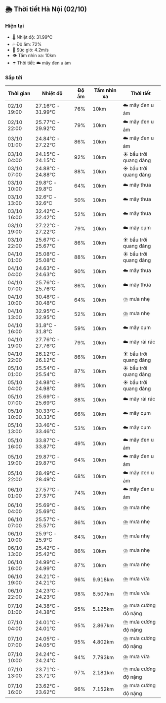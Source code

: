 ## 🌦️ Thời tiết Hà Nội (02/10)

### Hiện tại

- 🌡️ Nhiệt độ: 31.99℃
- 💦 Độ ẩm: 72%
- 💨 Sức gió: 4.2m/s
- 👁️ Tầm nhìn xa: 10km
- ☂️ Thời tiết: ☁️ mây đen u ám

### Sắp tới

| Thời gian | Nhiệt độ | Độ ẩm | Tầm nhìn xa | Thời tiết |
| --- | --- | --- | --- | --- |
| 02/10 19:00 | 27.16℃ - 31.99℃ | 76% | 10km | ☁️ mây đen u ám |
| 02/10 22:00 | 25.77℃ - 29.92℃ | 79% | 10km | ☁️ mây đen u ám |
| 03/10 01:00 | 24.84℃ - 27.22℃ | 86% | 10km | ☁️ mây đen u ám |
| 03/10 04:00 | 24.15℃ - 24.15℃ | 92% | 10km | ☀️ bầu trời quang đãng |
| 03/10 07:00 | 24.88℃ - 24.88℃ | 88% | 10km | ☀️ bầu trời quang đãng |
| 03/10 10:00 | 29.8℃ - 29.8℃ | 64% | 10km | ☁️ mây thưa |
| 03/10 13:00 | 32.6℃ - 32.6℃ | 50% | 10km | ☁️ mây thưa |
| 03/10 16:00 | 32.42℃ - 32.42℃ | 52% | 10km | ☁️ mây thưa |
| 03/10 19:00 | 27.22℃ - 27.22℃ | 79% | 10km | ☁️ mây cụm |
| 03/10 22:00 | 25.67℃ - 25.67℃ | 86% | 10km | ☀️ bầu trời quang đãng |
| 04/10 01:00 | 25.08℃ - 25.08℃ | 88% | 10km | ☀️ bầu trời quang đãng |
| 04/10 04:00 | 24.63℃ - 24.63℃ | 90% | 10km | ☁️ mây thưa |
| 04/10 07:00 | 25.76℃ - 25.76℃ | 86% | 10km | ☁️ mây thưa |
| 04/10 10:00 | 30.48℃ - 30.48℃ | 64% | 10km | ⛈️ mưa nhẹ |
| 04/10 13:00 | 32.95℃ - 32.95℃ | 52% | 10km | ⛈️ mưa nhẹ |
| 04/10 16:00 | 31.8℃ - 31.8℃ | 59% | 10km | ☁️ mây cụm |
| 04/10 19:00 | 27.76℃ - 27.76℃ | 79% | 10km | ☁️ mây rải rác |
| 04/10 22:00 | 26.12℃ - 26.12℃ | 86% | 10km | ☀️ bầu trời quang đãng |
| 05/10 01:00 | 25.54℃ - 25.54℃ | 87% | 10km | ☀️ bầu trời quang đãng |
| 05/10 04:00 | 24.98℃ - 24.98℃ | 89% | 10km | ☀️ bầu trời quang đãng |
| 05/10 07:00 | 25.69℃ - 25.69℃ | 88% | 10km | ☁️ mây rải rác |
| 05/10 10:00 | 30.33℃ - 30.33℃ | 66% | 10km | ☁️ mây cụm |
| 05/10 13:00 | 33.46℃ - 33.46℃ | 53% | 10km | ☁️ mây cụm |
| 05/10 16:00 | 33.87℃ - 33.87℃ | 49% | 10km | ☁️ mây đen u ám |
| 05/10 19:00 | 29.87℃ - 29.87℃ | 64% | 10km | ☁️ mây đen u ám |
| 05/10 22:00 | 28.49℃ - 28.49℃ | 68% | 10km | ☁️ mây đen u ám |
| 06/10 01:00 | 27.57℃ - 27.57℃ | 74% | 10km | ☁️ mây đen u ám |
| 06/10 04:00 | 25.69℃ - 25.69℃ | 84% | 10km | ⛈️ mưa nhẹ |
| 06/10 07:00 | 25.57℃ - 25.57℃ | 86% | 10km | ⛈️ mưa nhẹ |
| 06/10 10:00 | 25.9℃ - 25.9℃ | 84% | 10km | ⛈️ mưa nhẹ |
| 06/10 13:00 | 25.42℃ - 25.42℃ | 86% | 10km | ⛈️ mưa nhẹ |
| 06/10 16:00 | 24.99℃ - 24.99℃ | 87% | 10km | ⛈️ mưa nhẹ |
| 06/10 19:00 | 24.21℃ - 24.21℃ | 96% | 9.918km | ⛈️ mưa vừa |
| 06/10 22:00 | 24.23℃ - 24.23℃ | 98% | 8.507km | ⛈️ mưa vừa |
| 07/10 01:00 | 24.38℃ - 24.38℃ | 95% | 5.125km | ⛈️ mưa cường độ nặng |
| 07/10 04:00 | 24.01℃ - 24.01℃ | 95% | 2.867km | ⛈️ mưa cường độ nặng |
| 07/10 07:00 | 24.05℃ - 24.05℃ | 95% | 4.802km | ⛈️ mưa cường độ nặng |
| 07/10 10:00 | 24.24℃ - 24.24℃ | 94% | 7.793km | ⛈️ mưa vừa |
| 07/10 13:00 | 23.71℃ - 23.71℃ | 97% | 2.181km | ⛈️ mưa cường độ nặng |
| 07/10 16:00 | 23.62℃ - 23.62℃ | 96% | 7.152km | ⛈️ mưa cường độ nặng |
